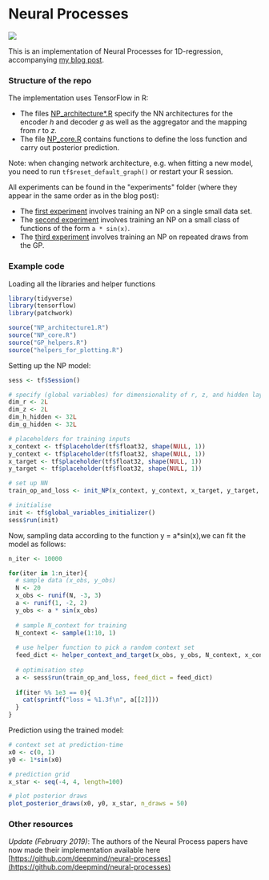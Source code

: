# Neural Processes

![](fig/NP_banner.gif)

This is an implementation of Neural Processes for 1D-regression, accompanying [my blog post](https://kasparmartens.rbind.io/post/np/). 

### Structure of the repo

The implementation uses TensorFlow in R:

* The files [NP_architecture*.R](https://github.com/kasparmartens/NeuralProcesses/blob/master/NP_architecture1.R) specify the NN architectures for the encoder *h* and decoder *g* as well as the aggregator and the mapping from *r* to *z*. 
* The file [NP_core.R](https://github.com/kasparmartens/NeuralProcesses/blob/master/NP_core.R) contains functions to define the loss function and carry out posterior prediction. 

Note: when changing network architecture, e.g. when fitting a new model, you need to run `tf$reset_default_graph()` or restart your R session.

All experiments can be found in the "experiments" folder (where they appear in the same order as in the blog post): 

* The [first experiment](https://github.com/kasparmartens/NeuralProcesses/blob/master/experiments/1_experiment.R) involves training an NP on a single small data set. 
* The [second experiment](https://github.com/kasparmartens/NeuralProcesses/blob/master/experiments/2_experiment.R) involves training an NP on a small class of functions of the form `a * sin(x)`.
* The [third experiment](https://github.com/kasparmartens/NeuralProcesses/blob/master/experiments/3_experiment.R) involves training an NP on repeated draws from the GP.

### Example code

Loading all the libraries and helper functions

```R
library(tidyverse)
library(tensorflow)
library(patchwork)

source("NP_architecture1.R")
source("NP_core.R")
source("GP_helpers.R")
source("helpers_for_plotting.R")
```

Setting up the NP model: 

```R
sess <- tf$Session()

# specify (global variables) for dimensionality of r, z, and hidden layers of g and h
dim_r <- 2L
dim_z <- 2L
dim_h_hidden <- 32L
dim_g_hidden <- 32L

# placeholders for training inputs
x_context <- tf$placeholder(tf$float32, shape(NULL, 1))
y_context <- tf$placeholder(tf$float32, shape(NULL, 1))
x_target <- tf$placeholder(tf$float32, shape(NULL, 1))
y_target <- tf$placeholder(tf$float32, shape(NULL, 1))

# set up NN
train_op_and_loss <- init_NP(x_context, y_context, x_target, y_target, learning_rate = 0.001)

# initialise
init <- tf$global_variables_initializer()
sess$run(init)
```

Now, sampling data according to the function y = a*sin(x),we can fit the model as follows:

```R
n_iter <- 10000

for(iter in 1:n_iter){
  # sample data (x_obs, y_obs)
  N <- 20
  x_obs <- runif(N, -3, 3)
  a <- runif(1, -2, 2)
  y_obs <- a * sin(x_obs)
  
  # sample N_context for training
  N_context <- sample(1:10, 1)
  
  # use helper function to pick a random context set
  feed_dict <- helper_context_and_target(x_obs, y_obs, N_context, x_context, y_context, x_target, y_target)
  
  # optimisation step
  a <- sess$run(train_op_and_loss, feed_dict = feed_dict)
  
  if(iter %% 1e3 == 0){
    cat(sprintf("loss = %1.3f\n", a[[2]]))
  }
}
```

Prediction using the trained model:

```R
# context set at prediction-time
x0 <- c(0, 1)
y0 <- 1*sin(x0)

# prediction grid
x_star <- seq(-4, 4, length=100)

# plot posterior draws
plot_posterior_draws(x0, y0, x_star, n_draws = 50)

```

### Other resources

*Update (February 2019)*: The authors of the Neural Process papers have now made their implementation available here [https://github.com/deepmind/neural-processes](https://github.com/deepmind/neural-processes)
